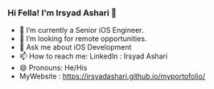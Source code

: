 ### Hi Fella! I'm Irsyad Ashari 👋

- 🌱 I’m currently a Senior iOS Engineer.
- 👯 I’m looking for remote opportunities.
- 💬 Ask me about iOS Development
- 📫 How to reach me: LinkedIn : Irsyad Ashari
- 😄 Pronouns: He/His
- MyWebsite : https://irsyadashari.github.io/myportofolio/
